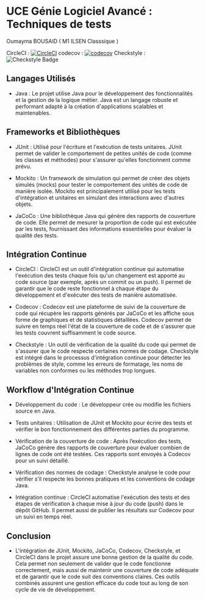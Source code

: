 # UCE Génie Logiciel Avancé : Techniques de tests

Oumayma BOUSAID ( M1 ILSEN Classsique )

CircleCI : [![CircleCI](https://dl.circleci.com/status-badge/img/gh/Oumayma-Bousaid/ceri-m1-techniques-de-test/tree/master.svg?style=svg)](https://dl.circleci.com/status-badge/redirect/gh/Oumayma-Bousaid/ceri-m1-techniques-de-test/tree/master)
codecov : [![codecov](https://codecov.io/github/Oumayma-Bousaid/ceri-m1-techniques-de-test/graph/badge.svg?token=4IGQXO1YWH)](https://codecov.io/github/Oumayma-Bousaid/ceri-m1-techniques-de-test)
Checkstyle : ![Checkstyle Badge](https://github.com/Oumayma-Bousaid/ceri-m1-techniques-de-test/raw/master/target/checkstyle-result.svg)

## Langages Utilisés

- Java : Le projet utilise Java pour le développement des fonctionnalités et la gestion de la logique métier. Java est un langage robuste et performant adapté à la création d'applications scalables et maintenables.

## Frameworks et Bibliothèques

- JUnit : Utilisé pour l'écriture et l'exécution de tests unitaires. JUnit permet de valider le comportement de petites unités de code (comme les classes et méthodes) pour s'assurer qu'elles fonctionnent comme prévu.

- Mockito : Un framework de simulation qui permet de créer des objets simulés (mocks) pour tester le comportement des unités de code de manière isolée. Mockito est principalement utilisé pour les tests d'intégration et unitaires en simulant des interactions avec d'autres objets.

- JaCoCo : Une bibliothèque Java qui génère des rapports de couverture de code. Elle permet de mesurer la proportion de code qui est exécutée par les tests, fournissant des informations essentielles pour évaluer la qualité des tests.

## Intégration Continue

- CircleCI : CircleCI est un outil d'intégration continue qui automatise l'exécution des tests chaque fois qu'un changement est apporté au code source (par exemple, après un commit ou un push). Il permet de garantir que le code reste fonctionnel à chaque étape du développement et d'exécuter des tests de manière automatisée.

- Codecov : Codecov est une plateforme de suivi de la couverture de code qui récupère les rapports générés par JaCoCo et les affiche sous forme de graphiques et de statistiques détaillées. Codecov permet de suivre en temps réel l'état de la couverture de code et de s'assurer que les tests couvrent suffisamment le code source.

- Checkstyle : Un outil de vérification de la qualité du code qui permet de s'assurer que le code respecte certaines normes de codage. Checkstyle est intégré dans le processus d'intégration continue pour détecter les problèmes de style, comme les erreurs de formatage, les noms de variables non conformes ou les méthodes trop longues.

## Workflow d'Intégration Continue

- Développement du code : Le développeur crée ou modifie les fichiers source en Java.

- Tests unitaires : Utilisation de JUnit et Mockito pour écrire des tests et vérifier le bon fonctionnement des différentes parties du programme.

- Vérification de la couverture de code : Après l’exécution des tests, JaCoCo génère des rapports de couverture pour évaluer combien de lignes de code ont été testées. Ces rapports sont envoyés à Codecov pour un suivi détaillé.

- Vérification des normes de codage : Checkstyle analyse le code pour vérifier s’il respecte les bonnes pratiques et les conventions de codage Java.

- Intégration continue : CircleCI automatise l'exécution des tests et des étapes de vérification à chaque mise à jour du code (push) dans le dépôt GitHub. Il permet aussi de publier les résultats sur Codecov pour un suivi en temps réel.

## Conclusion

- L'intégration de JUnit, Mockito, JaCoCo, Codecov, Checkstyle, et CircleCI dans le projet assure une bonne gestion de la qualité du code. Cela permet non seulement de valider que le code fonctionne correctement, mais aussi de maintenir une couverture de code adéquate et de garantir que le code suit des conventions claires. Ces outils combinés assurent une gestion efficace du code tout au long de son cycle de vie de développement.
